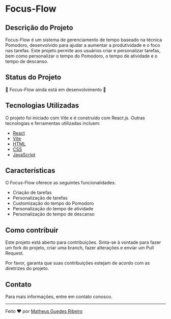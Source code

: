 # Focus-Flow

## Descrição do Projeto

Focus-Flow é um sistema de gerenciamento de tempo baseado na técnica Pomodoro, desenvolvido para ajudar a aumentar a produtividade e o foco nas tarefas. Este projeto permite aos usuários criar e personalizar tarefas, bem como personalizar o tempo do Pomodoro, o tempo de atividade e o tempo de descanso.

## Status do Projeto

🚧 Focus-Flow ainda está em desenvolvimento 🚧

## Tecnologias Utilizadas

O projeto foi iniciado com Vite e é construído com React.js. Outras tecnologias e ferramentas utilizadas incluem:

* [React](https://reactjs.org/)
* [Vite](https://vitejs.dev/)
* [HTML](https://developer.mozilla.org/en-US/docs/Web/HTML)
* [CSS](https://developer.mozilla.org/en-US/docs/Web/CSS)
* [JavaScript](https://developer.mozilla.org/en-US/docs/Web/JavaScript)

## Características

O Focus-Flow oferece as seguintes funcionalidades:

* Criação de tarefas
* Personalização de tarefas
* Customização do tempo do Pomodoro
* Personalização do tempo de atividade
* Personalização do tempo de descanso

## Como contribuir

Este projeto está aberto para contribuições. Sinta-se à vontade para fazer um fork do projeto, criar uma branch, fazer alterações e enviar um Pull Request.

Por favor, garanta que suas contribuições estejam de acordo com as diretrizes do projeto.

## Contato

Para mais informações, entre em contato conosco.

---

Feito ❤️ por [Matheus Guedes Ribeiro](https://github.com/mguedesdev)
